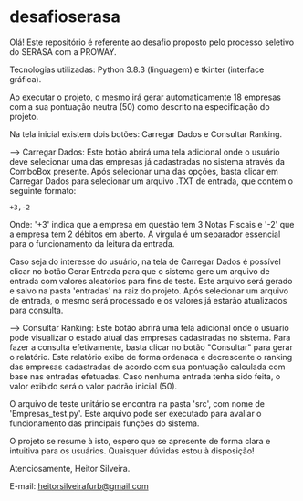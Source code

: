 # desafioserasa
Olá!
Este repositório é referente ao desafio proposto pelo processo seletivo do SERASA com a PROWAY.

Tecnologias utilizadas: Python 3.8.3 (linguagem) e tkinter (interface gráfica).

Ao executar o projeto, o mesmo irá gerar automaticamente 18 empresas com a sua pontuação neutra (50) como descrito na especificação do projeto.

Na tela inicial existem dois botões: Carregar Dados e Consultar Ranking.

  --> Carregar Dados: Este botão abrirá uma tela adicional onde o usuário deve selecionar uma das empresas já cadastradas no sistema através da ComboBox presente. Após selecionar uma das opções, basta clicar em Carregar Dados para selecionar um arquivo .TXT de entrada, que contém o seguinte formato:
  
    +3,-2
   
   Onde: '+3' indica que a empresa em questão tem 3 Notas Fiscais e '-2' que a empresa tem 2 débitos em aberto. A vírgula é um separador essencial para o funcionamento da leitura da entrada.
 
 Caso seja do interesse do usuário, na tela de Carregar Dados é possível clicar no botão Gerar Entrada para que o sistema gere um arquivo de entrada com valores aleatórios para fins de teste. Este arquivo será gerado e salvo na pasta 'entradas' na raiz do projeto.
 Após selecionar um arquivo de entrada, o mesmo será processado e os valores já estarão atualizados para consulta.
 
 --> Consultar Ranking: Este botão abrirá uma tela adicional onde o usuário pode visualizar o estado atual das empresas cadastradas no sistema. Para fazer a consulta efetivamente, basta clicar no botão "Consultar" para gerar o relatório.
 Este relatório exibe de forma ordenada e decrescente o ranking das empresas cadastradas de acordo com sua pontuação calculada com base nas entradas efetuadas. Caso nenhuma entrada tenha sido feita, o valor exibido será o valor padrão inicial (50).
 
O arquivo de teste unitário se encontra na pasta 'src', com nome de 'Empresas_test.py'. Este arquivo pode ser executado para avaliar o funcionamento das principais funções do sistema.

O projeto se resume à isto, espero que se apresente de forma clara e intuitiva para os usuários. Quaisquer dúvidas estou à disposição!

Atenciosamente, Heitor Silveira.

E-mail: heitorsilveirafurb@gmail.com
